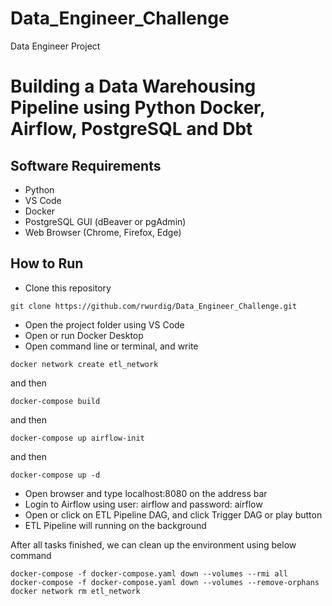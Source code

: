 # Data_Engineer_Challenge
Data Engineer Project 
# Building a Data Warehousing Pipeline using Python Docker, Airflow, PostgreSQL and Dbt

## Software Requirements
* Python
* VS Code
* Docker
* PostgreSQL GUI (dBeaver or pgAdmin)
* Web Browser (Chrome, Firefox, Edge)

## How to Run
* Clone this repository
```
git clone https://github.com/rwurdig/Data_Engineer_Challenge.git
```
* Open the project folder using VS Code
* Open or run Docker Desktop
* Open command line or terminal, and write
```
docker network create etl_network
```
and then
```
docker-compose build
```
and then
```
docker-compose up airflow-init
```
and then
```
docker-compose up -d
```
* Open browser and type localhost:8080 on the address bar
* Login to Airflow using user: airflow and password: airflow
* Open or click on ETL Pipeline DAG, and click Trigger DAG or play button
* ETL Pipeline will running on the background

After all tasks finished, we can clean up the environment using below command
```
docker-compose -f docker-compose.yaml down --volumes --rmi all
docker-compose -f docker-compose.yaml down --volumes --remove-orphans
docker network rm etl_network
```

